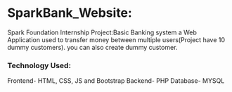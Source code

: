 # SparkBank_Website:
Spark Foundation Internship Project:Basic Banking system a Web Application  used to transfer money between multiple users(Project have 10 dummy customers). you can also create dummy customer.
### Technology Used:
Frontend- HTML, CSS, JS and Bootstrap
Backend- PHP
Database- MYSQL
